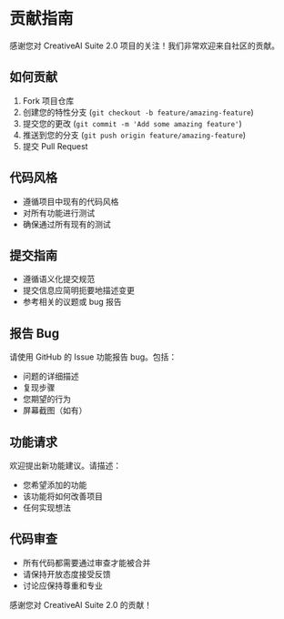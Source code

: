 # 贡献指南

感谢您对 CreativeAI Suite 2.0 项目的关注！我们非常欢迎来自社区的贡献。

## 如何贡献

1. Fork 项目仓库
2. 创建您的特性分支 (`git checkout -b feature/amazing-feature`)
3. 提交您的更改 (`git commit -m 'Add some amazing feature'`)
4. 推送到您的分支 (`git push origin feature/amazing-feature`)
5. 提交 Pull Request

## 代码风格

- 遵循项目中现有的代码风格
- 对所有功能进行测试
- 确保通过所有现有的测试

## 提交指南

- 遵循语义化提交规范
- 提交信息应简明扼要地描述变更
- 参考相关的议题或 bug 报告

## 报告 Bug

请使用 GitHub 的 Issue 功能报告 bug。包括：

- 问题的详细描述
- 复现步骤
- 您期望的行为
- 屏幕截图（如有）

## 功能请求

欢迎提出新功能建议。请描述：

- 您希望添加的功能
- 该功能将如何改善项目
- 任何实现想法

## 代码审查

- 所有代码都需要通过审查才能被合并
- 请保持开放态度接受反馈
- 讨论应保持尊重和专业

感谢您对 CreativeAI Suite 2.0 的贡献！
